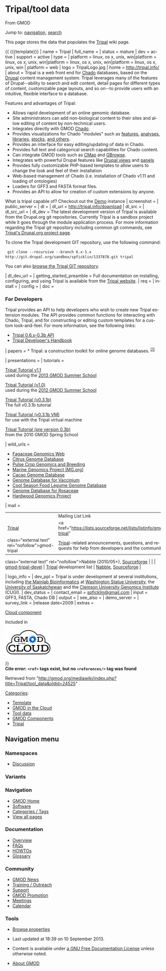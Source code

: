 <div id="mw-page-base" class="noprint">

</div>

<div id="mw-head-base" class="noprint">

</div>

<div id="content" class="mw-body" role="main">

<span id="top"></span>

<div id="mw-js-message" style="display:none;">

</div>



# <span dir="auto">Tripal/tool data</span>

<div id="bodyContent">

<div id="siteSub">

From GMOD

</div>

<div id="contentSub">

</div>

<div id="jump-to-nav" class="mw-jump">

Jump to: [navigation](#mw-navigation), [search](#p-search)

</div>

<div id="mw-content-text" class="mw-content-ltr" lang="en" dir="ltr">

  
This page stores the data that populates the
[Tripal](../Tripal.1 "Tripal") wiki page.

  

{{ {{{template}}} \| name = Tripal \| full_name = \| status = mature \|
dev = active \| support = active \| type = \| platform = linux, os x,
unix, win\|platform = linux, os x, unix, win\|platform = linux, os x,
unix, win\|platform = linux, os x, unix, win \| platform = web \| logo =
TripalLogo.jpg \| home =
<a href="http://tripal.info/" class="external free"
rel="nofollow">http://tripal.info/</a> \| about = Tripal is a web front
end for <a href="../Chado" class="mw-redirect" title="Chado">Chado</a>
databases, based on the
<a href="http://www.drupal.org" class="external text"
rel="nofollow">Drupal</a> content management system. Tripal leverages
many of the features of Drupal--ability to search and edit content,
detail pages for different types of content, customizable page layouts,
and so on--to provide users with an intuitive, flexible interface to a
database.

Features and advantages of Tripal:

- Allows rapid development of an online genomic database.
- Site administrators can add non-biological content to their sites and
  allow editing of content by non-technical users.
- Integrates directly with GMOD
  <a href="../Chado" class="mw-redirect" title="Chado">Chado</a>.
- Provides visualizations for Chado "modules" such as
  [features](../Chado_Sequence_Module "Chado Sequence Module"),
  [analyses](../Chado_Companalysis_Module "Chado Companalysis Module"),
  [libraries](../Chado_Library_Module "Chado Library Module"),
  [stocks](../Chado_Stock_Module "Chado Stock Module"), [and
  others](../Chado_Modules "Chado Modules").
- Provides an interface for easy editing/updating of data in Chado.
- Provides full text and categorical search capabilities for Chado
  content.
- Can integrate GMOD tools such as [CMap](../CMap.1 "CMap") and
  [GBrowse](../GBrowse.1 "GBrowse").
- Integrates with powerful Drupal features like
  <a href="http://drupal.org/project/views" class="external text"
  rel="nofollow">Drupal views</a> and
  <a href="http://drupal.org/project/panels" class="external text"
  rel="nofollow">panels</a>
- Provides fully customizable PHP-based templates to allow users to
  change the look and feel of their installation
- Web-based management of Chado (i.e. installation of Chado v1.11 and
  loading of ontologies)
- Loaders for GFF3 and FASTA format files.
- Provides an API to allow for creation of custom extensions by anyone.

What is tripal capable of? Checkout out the
<a href="http://tripal.gmod.oicr.on.ca/1.1/" class="external text"
rel="nofollow">Demo</a> instance \| screenshot = \| public_server = \|
dl = \| dl_url =
<a href="http://tripal.info/download" class="external free"
rel="nofollow">http://tripal.info/download</a> \| dl_src = \| dl_src_url
= \| dl_dev = The latest development version of Tripal is available from
the Drupal.org git repositories. Currently Tripal is a sandbox project
while it goes through the module application process. For more
information regarding the Tripal git repository including common git
commands, see
<a href="http://drupal.org/node/1337878/git-instructions/6.x-1.x"
class="external text" rel="nofollow">Tripal's Drupal.org project
page</a>.

To clone the Tripal development GIT repository, use the following
command:

     git clone --recursive --branch 6.x-1.x http://git.drupal.org/sandbox/spficklin/1337878.git tripal

You can also
<a href="http://drupalcode.org/sandbox/spficklin/1337878.git"
class="external text" rel="nofollow">browse the Tripal GIT
repository</a>.

  
\| dl_dev_url = \| getting_started_preamble = Full documentation on
installing, configuring, and using Tripal is available from the
<a href="http://tripal.info/documentation" class="external text"
rel="nofollow">Tripal website</a>. \| req = \| install = \| config = \|
doc =

### <span id="For_Developers" class="mw-headline">For Developers</span>

Tripal provides an API to help developers who wish to create new Tripal
extension modules. The API provides common functions for interacting
with Chado, Tripal, and for constructing or editing custom templates for
a custom look-and-feel. For more information, see the following links:

- <a href="http://tripal.sourceforge.net/docs/tripal-0.6x-0.3b/index.html"
  class="external text" rel="nofollow">Tripal 0.6.x-0.3b API</a>
- [Tripal Developer's
  Handbook](../Tripal_Developer's_Handbook "Tripal Developer's Handbook")

\| papers = \* Tripal: a construction toolkit for online genome
databases. <sup>[\[1\]](#cite_note-PMID:21959868-1)</sup>

\| presentations = \| tutorials =

[Tripal Tutorial v1.1](../Tripal_Tutorial_v1.1 "Tripal Tutorial v1.1")  
used during the [2013 GMOD Summer
School](../2013_GMOD_Summer_School "2013 GMOD Summer School")

[Tripal Tutorial (v1.0)](../Tripal_Tutorial_(v1.0) "Tripal Tutorial (v1.0)")  
used during the [2012 GMOD Summer
School](../2012_GMOD_Summer_School "2012 GMOD Summer School")

[Tripal Tutorial (v0.3.1b)](../Tripal_Tutorial_(v0.3.1b) "Tripal Tutorial (v0.3.1b)")  
The full v0.3.1b tutorial

[Tripal Tutorial (v0.3.1b VM)](../Tripal_Tutorial_(v0.3.1b_VM) "Tripal Tutorial (v0.3.1b VM)")  
for use with the Tripal virtual machine

[Tripal Tutorial (pre version 0.3b)](../Tripal_Tutorial_(pre_version_0.3b) "Tripal Tutorial (pre version 0.3b)")  
from the 2010 GMOD Spring School

\| wild_urls =

- <a href="http://www.fagaceae.org" class="external text"
  rel="nofollow">Fagaceae Genomics Web</a>
- <a href="http://www.citrusgenomedb.org/" class="external text"
  rel="nofollow">Citrus Genome Database</a>
- <a href="http://knowpulse2.usask.ca/portal" class="external text"
  rel="nofollow">Pulse Crop Genomics and Breeding</a>
- <a href="http://www.marinegenomics.org/" class="external text"
  rel="nofollow">Marine Genomics Project (MG.org)</a>
- <a href="http://www.cacaogenomedb.org/" class="external text"
  rel="nofollow">Cacao Genome Database</a>
- <a href="http://www.vaccinium.org/" class="external text"
  rel="nofollow">Genome Database for Vaccinium</a>
- <a href="http://www.gabcsfl.org/" class="external text"
  rel="nofollow">Cool Season Food Legume Genome Database</a>
- <a href="http://www.rosaceae.org/" class="external text"
  rel="nofollow">Genome Database for Rosaceae</a>
- <a href="http://www.hardwoodgenomics.org" class="external text"
  rel="nofollow">Hardwood Genomics Project</a>

\| mail =

|  |  |  |  |
|----|----|----|----|
|  | Mailing List Link | Description | Archive(s) |
| [Tripal](../Tripal.1 "Tripal") | <a href="https://lists.sourceforge.net/lists/listinfo/gmod-tripal"
class="external text" rel="nofollow">gmod-tripal</a> | [Tripal](../Tripal.1 "Tripal")-related announcements, questions, and requests for help from developers and the community. | <a href="http://gmod.827538.n3.nabble.com/Tripal-User-f815950.html"
class="external text" rel="nofollow">Nabble</a> (2010/05+), <a
href="http://sourceforge.net/mailarchive/forum.php?forum_name=gmod-tripal"
class="external text" rel="nofollow">Sourceforge</a> |
|  | <a href="https://lists.sourceforge.net/lists/listinfo/gmod-tripal-devel"
class="external text" rel="nofollow">gmod-tripal-devel</a> | [Tripal](../Tripal.1 "Tripal") development list | <a
href="http://gmod.827538.n3.nabble.com/Tripal-Development-f2471283.html"
class="external text" rel="nofollow">Nabble</a>, <a
href="http://sourceforge.net/mailarchive/forum.php?forum_name=gmod-tripal-devel"
class="external text" rel="nofollow">Sourceforge</a> |

\| logo_info = \| dev_ppl = Tripal is under development at several
institutions, including
<a href="http://www.bioinfo.wsu.edu" class="external text"
rel="nofollow">the Mainlab Bioinformatics</a> at
<a href="http://www.wsu.edu" class="external text"
rel="nofollow">Washington Statue University</a>, the
<a href="http://www.usask.ca/" class="external text"
rel="nofollow">University of Saskatchewan</a> and the
<a href="http://www.genome.clemson.edu/" class="external text"
rel="nofollow">Clemson University Genomics Institute</a> (CUGI). \|
dev_status = \| contact_email = spficklin@gmail.com \| input = GFF3,
FASTA, Chado DB \| output = \| see_also = \| demo_server = \|
survey_link = \|release date=2009 \| extras =

<div class="compBoxHdr">

[Cloud component](../Cloud.1 "Cloud")

</div>

Included in

<div class="center">

<div class="floatnone">

[<img
src="../../mediawiki/images/thumb/6/69/GitcLogo.png/150px-GitcLogo.png"
srcset="../../mediawiki/images/thumb/6/69/GitcLogo.png/225px-GitcLogo.png 1.5x, ../../mediawiki/images/thumb/6/69/GitcLogo.png/300px-GitcLogo.png 2x"
width="150" height="86" alt="Cloud component" />](../Cloud.1 "Cloud")

</div>

</div>

}}  
**Cite error: `<ref>` tags exist, but no `<references/>` tag was found**

</div>

<div class="printfooter">

Retrieved from
"<http://gmod.org/mediawiki/index.php?title=Tripal/tool_data&oldid=24525>"

</div>

<div id="catlinks" class="catlinks">

<div id="mw-normal-catlinks" class="mw-normal-catlinks">

[Categories](../Special:Categories "Special:Categories"):

- <a
  href="http://gmod.org/mediawiki/index.php?title=Category:Template&amp;action=edit&amp;redlink=1"
  class="new" title="Category:Template (page does not exist)">Template</a>
- [GMOD in the
  Cloud](../Category:GMOD_in_the_Cloud "Category:GMOD in the Cloud")
- [Tool data](../Category:Tool_data "Category:Tool data")
- [GMOD
  Components](../Category:GMOD_Components "Category:GMOD Components")
- [Tripal](../Category:Tripal "Category:Tripal")

</div>

</div>

<div class="visualClear">

</div>

</div>

</div>

<div id="mw-navigation">

## Navigation menu

<div id="mw-head">



<div id="left-navigation">

<div id="p-namespaces" class="vectorTabs" role="navigation"
aria-labelledby="p-namespaces-label">

### Namespaces


- <span id="ca-talk"><a
  href="http://gmod.org/mediawiki/index.php?title=Talk:Tripal/tool_data&amp;action=edit&amp;redlink=1"
  accesskey="t"
  title="Discussion about the content page [t]">Discussion</a></span>

</div>

<div id="p-variants" class="vectorMenu emptyPortlet" role="navigation"
aria-labelledby="p-variants-label">

### 

### Variants[](#)

<div class="menu">

</div>

</div>

</div>





</div>

</div>

</div>

<div id="mw-panel">

<div id="p-logo" role="banner">

<a href="../Main_Page"
style="background-image: url(../../images/GMOD-cogs.png);"
title="Visit the main page"></a>

</div>

<div id="p-Navigation" class="portal" role="navigation"
aria-labelledby="p-Navigation-label">

### Navigation

<div class="body">

- <span id="n-GMOD-Home">[GMOD Home](../Main_Page)</span>
- <span id="n-Software">[Software](../GMOD_Components)</span>
- <span id="n-Categories-.2F-Tags">[Categories /
  Tags](../Categories)</span>
- <span id="n-View-all-pages">[View all
  pages](../Special:AllPages)</span>

</div>

</div>

<div id="p-Documentation" class="portal" role="navigation"
aria-labelledby="p-Documentation-label">

### Documentation

<div class="body">

- <span id="n-Overview">[Overview](../Overview)</span>
- <span id="n-FAQs">[FAQs](../Category:FAQ)</span>
- <span id="n-HOWTOs">[HOWTOs](../Category:HOWTO)</span>
- <span id="n-Glossary">[Glossary](../Glossary)</span>

</div>

</div>

<div id="p-Community" class="portal" role="navigation"
aria-labelledby="p-Community-label">

### Community

<div class="body">

- <span id="n-GMOD-News">[GMOD News](../GMOD_News)</span>
- <span id="n-Training-.2F-Outreach">[Training /
  Outreach](../Training_and_Outreach)</span>
- <span id="n-Support">[Support](../Support)</span>
- <span id="n-GMOD-Promotion">[GMOD Promotion](../GMOD_Promotion)</span>
- <span id="n-Meetings">[Meetings](../Meetings)</span>
- <span id="n-Calendar">[Calendar](../Calendar)</span>

</div>

</div>

<div id="p-tb" class="portal" role="navigation"
aria-labelledby="p-tb-label">

### Tools

<div class="body">


- <span id="t-smwbrowselink"><a href="../Special:Browse/Tripal-2Ftool_data" rel="smw-browse">Browse
  properties</a></span>


</div>

</div>

</div>

</div>

<div id="footer" role="contentinfo">

- <span id="footer-info-lastmod">Last updated at 18:39 on 10 September
  2013.</span>
<!-- - <span id="footer-info-viewcount">27,871 page views.</span> -->
- <span id="footer-info-copyright">Content is available under
  <a href="http://www.gnu.org/licenses/fdl-1.3.html" class="external"
  rel="nofollow">a GNU Free Documentation License</a> unless otherwise
  noted.</span>

<!-- -->

- <span id="footer-places-about">[About
  GMOD](../GMOD:About "GMOD:About")</span>

<!-- -->






</div>
